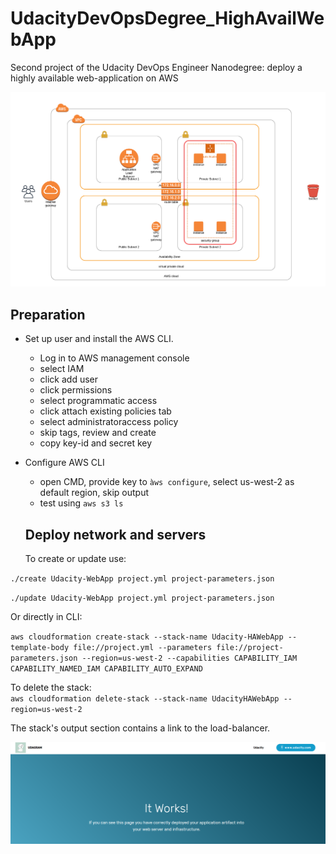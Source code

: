 [//]: # (Image References)
[image0]: ./data/great_success.png "success"
[image1]: ./data/network_diagram.png "network"

# UdacityDevOpsDegree_HighAvailWebApp
Second project of the Udacity DevOps Engineer Nanodegree: deploy a highly available web-application on AWS

![alt text][image1]

## Preparation
- Set up user and install the AWS CLI.
  - Log in to AWS management console
  - select IAM
  - click add user
  - click permissions
  - select programmatic access
  - click attach existing policies tab
  - select administratoraccess policy
  - skip tags, review and create
  - copy key-id and secret key
- Configure AWS CLI
  - open CMD, provide key to `àws configure`, select us-west-2 as default region, skip output
  - test using `aws s3 ls`
  

  ## Deploy network and servers
  To create or update use:  

`./create Udacity-WebApp project.yml project-parameters.json`  

`./update Udacity-WebApp project.yml project-parameters.json`

Or directly in CLI:  

`aws cloudformation create-stack --stack-name Udacity-HAWebApp --template-body file://project.yml --parameters file://project-parameters.json --region=us-west-2 --capabilities CAPABILITY_IAM CAPABILITY_NAMED_IAM CAPABILITY_AUTO_EXPAND`

To delete the stack:  
  `aws cloudformation delete-stack --stack-name UdacityHAWebApp --region=us-west-2`

The stack's output section contains a link to the load-balancer.  

![alt text][image0]


